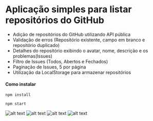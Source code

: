 # Aplicação simples para listar repositórios do GitHub

- Adição de repositórios do GitHub utilizando API pública
- Validação de erros (Repositório existente, campo em branco e repositório duplicado)
- Detalhes do repositório exibindo o avatar, nome, descrição e os problemas(Issues)
- Filtro de Issues (Todos, Abertos e Fechados)
- Paginação de Issues, 5 por página
- Utilização da LocalStorage para armazenar repositórios

#### Como instalar

```
npm install

npm start
```

![alt text](https://raw.githubusercontent.com/lucasmassi/react-project01/master/public/images/repositories01.PNG)
![alt text](https://raw.githubusercontent.com/lucasmassi/react-project01/master/public/images/repositories-error.PNG)
![alt text](https://raw.githubusercontent.com/lucasmassi/react-project01/master/public/images/repositories-inrepo.PNG)
![alt text](https://raw.githubusercontent.com/lucasmassi/react-project01/master/public/images/repositories-paginate.PNG)
